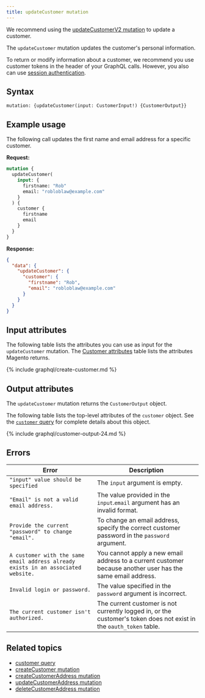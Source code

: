 ```yaml
---
title: updateCustomer mutation
---
```


<InlineAlert variant="warning" slots="text" />

We recommend using the [updateCustomerV2 mutation]({{page.baseurl}}/graphql/mutations/update-customer-v2.html) to update a customer.

The `updateCustomer` mutation updates the customer's personal information.

To return or modify information about a customer, we recommend you use customer tokens in the header of your GraphQL calls. However, you also can use [session authentication](https://developer.adobe.com/commerce/webapi/get-started/authentication/gs-authentication-session).

## Syntax

`mutation: {updateCustomer(input: CustomerInput!) {CustomerOutput}}`

## Example usage

The following call updates the first name and email address for a specific customer.

**Request:**

```graphql
mutation {
  updateCustomer(
    input: {
      firstname: "Rob"
      email: "robloblaw@example.com"
    }
  ) {
    customer {
      firstname
      email
    }
  }
}
```

**Response:**

```json
{
  "data": {
    "updateCustomer": {
      "customer": {
        "firstname": "Rob",
        "email": "robloblaw@example.com"
      }
    }
  }
}
```

## Input attributes

The following table lists the attributes you can use as input for the `updateCustomer` mutation. The [Customer attributes]({{page.baseurl}}/graphql/queries/customer.html#customerAttributes) table lists the attributes Magento returns.

{% include graphql/create-customer.md %}

## Output attributes

The `updateCustomer` mutation returns the `CustomerOutput` object.

The following table lists the top-level attributes of the `customer` object. See the [`customer` query]({{page.baseurl}}/graphql/queries/customer.html) for complete details about this object.

{% include graphql/customer-output-24.md %}

## Errors

Error | Description
--- | ---
`"input" value should be specified` | The `input` argument is empty.
`"Email" is not a valid email address.` | The value provided in the `input`.`email` argument has an invalid format.
`Provide the current "password" to change "email".` | To change an email address, specify the correct customer password in the `password` argument.
`A customer with the same email address already exists in an associated website.` | You cannot apply a new email address to a current customer because another user has the same email address.
`Invalid login or password.` | The value specified in the `password` argument is incorrect.
`The current customer isn't authorized.` | The current customer is not currently logged in, or the customer's token does not exist in the `oauth_token` table.

## Related topics

*  [customer query]({{page.baseurl}}/graphql/queries/customer.html)
*  [createCustomer mutation]({{page.baseurl}}/graphql/mutations/create-customer.html)
*  [createCustomerAddress mutation]({{page.baseurl}}/graphql/mutations/create-customer-address.html)
*  [updateCustomerAddress mutation]({{page.baseurl}}/graphql/mutations/update-customer-address.html)
*  [deleteCustomerAddress mutation]({{page.baseurl}}/graphql/mutations/delete-customer-address.html)
